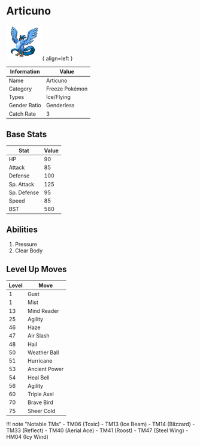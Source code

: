 # Articuno

![Articuno](../images/pokemon/144.png){ align=left }

| Information | Value |
|------------|--------|
| Name | Articuno |
| Category | Freeze Pokémon |
| Types | Ice/Flying |
| Gender Ratio | Genderless |
| Catch Rate | 3 |

## Base Stats

| Stat | Value |
|------|-------|
| HP | 90 |
| Attack | 85 |
| Defense | 100 |
| Sp. Attack | 125 |
| Sp. Defense | 95 |
| Speed | 85 |
| BST | 580 |

## Abilities
1. Pressure
2. Clear Body

## Level Up Moves
| Level | Move |
|-------|------|
| 1 | Gust |
| 1 | Mist |
| 13 | Mind Reader |
| 25 | Agility |
| 46 | Haze |
| 47 | Air Slash |
| 48 | Hail |
| 50 | Weather Ball |
| 51 | Hurricane |
| 53 | Ancient Power |
| 54 | Heal Bell |
| 56 | Agility |
| 60 | Triple Axel |
| 70 | Brave Bird |
| 75 | Sheer Cold |

!!! note "Notable TMs"
    - TM06 (Toxic)
    - TM13 (Ice Beam)
    - TM14 (Blizzard)
    - TM33 (Reflect)
    - TM40 (Aerial Ace)
    - TM41 (Roost)
    - TM47 (Steel Wing)
    - HM04 (Icy Wind)
